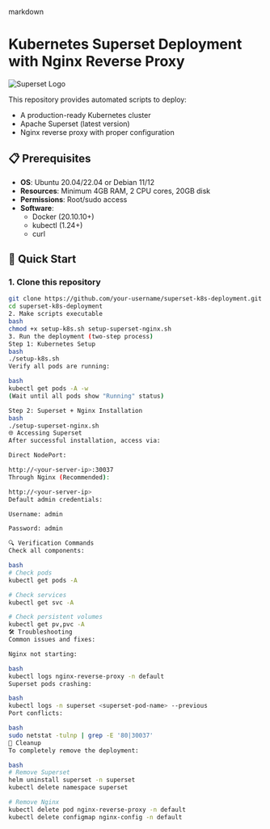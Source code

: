 markdown
# Kubernetes Superset Deployment with Nginx Reverse Proxy

![Superset Logo](https://superset.apache.org/img/superset-logo-horiz-apache.svg)

This repository provides automated scripts to deploy:
- A production-ready Kubernetes cluster
- Apache Superset (latest version)
- Nginx reverse proxy with proper configuration

## 📋 Prerequisites

- **OS**: Ubuntu 20.04/22.04 or Debian 11/12
- **Resources**: Minimum 4GB RAM, 2 CPU cores, 20GB disk
- **Permissions**: Root/sudo access
- **Software**:
  - Docker (20.10.10+)
  - kubectl (1.24+)
  - curl

## 🚀 Quick Start

### 1. Clone this repository
```bash
git clone https://github.com/your-username/superset-k8s-deployment.git
cd superset-k8s-deployment
2. Make scripts executable
bash
chmod +x setup-k8s.sh setup-superset-nginx.sh
3. Run the deployment (two-step process)
Step 1: Kubernetes Setup
bash
./setup-k8s.sh
Verify all pods are running:

bash
kubectl get pods -A -w
(Wait until all pods show "Running" status)

Step 2: Superset + Nginx Installation
bash
./setup-superset-nginx.sh
🌐 Accessing Superset
After successful installation, access via:

Direct NodePort:

http://<your-server-ip>:30037
Through Nginx (Recommended):

http://<your-server-ip>
Default admin credentials:

Username: admin

Password: admin

🔍 Verification Commands
Check all components:

bash
# Check pods
kubectl get pods -A

# Check services
kubectl get svc -A

# Check persistent volumes
kubectl get pv,pvc -A
🛠️ Troubleshooting
Common issues and fixes:

Nginx not starting:

bash
kubectl logs nginx-reverse-proxy -n default
Superset pods crashing:

bash
kubectl logs -n superset <superset-pod-name> --previous
Port conflicts:

bash
sudo netstat -tulnp | grep -E '80|30037'
🧹 Cleanup
To completely remove the deployment:

bash
# Remove Superset
helm uninstall superset -n superset
kubectl delete namespace superset

# Remove Nginx
kubectl delete pod nginx-reverse-proxy -n default
kubectl delete configmap nginx-config -n default
